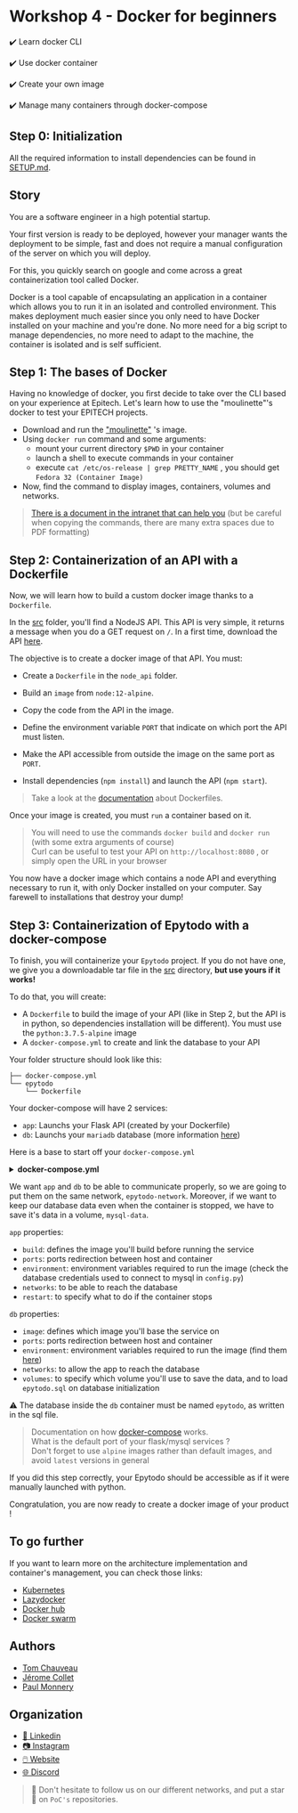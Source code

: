 # Workshop 4 - Docker for beginners

✔️ Learn docker CLI

✔️ Use docker container

✔️ Create your own image

✔️ Manage many containers through docker-compose

## Step 0: Initialization

All the required information to install dependencies can be found in [SETUP.md](./SETUP.md).

## Story

You are a software engineer in a high potential startup.

Your first version is ready to be deployed, however your manager wants the deployment to be simple, fast and does not require a manual configuration of the server on which you will deploy.

For this, you quickly search on google and come across a great containerization tool called Docker.

Docker is a tool capable of encapsulating an application in a container which allows you to run it in an isolated and controlled environment. This makes deployment much easier since you only need to have Docker installed on your machine and you're done.
No more need for a big script to manage dependencies, no more need to adapt to the machine, the container is isolated and is self sufficient.

## Step 1: The bases of Docker

Having no knowledge of docker, you first decide to take over the CLI based on your experience at Epitech.
Let's learn how to use the "moulinette"'s docker to test your EPITECH projects.
- Download and run the ["moulinette"](https://hub.docker.com/r/epitechcontent/epitest-docker/) 's image.
- Using `docker run` command and some arguments:
  - mount your current directory `$PWD` in your container
  - launch a shell to execute commands in your container
  - execute `cat /etc/os-release | grep PRETTY_NAME` , you should get `Fedora 32 (Container Image)`
- Now, find the command to display images, containers, volumes and networks.

> [There is a document in the intranet that can help you](https://intra.epitech.eu/file/public/technical-documentations/doc_docker.pdf) (but be careful when copying the commands, there are many extra spaces due to PDF formatting)

## Step 2: Containerization of an API with a Dockerfile

Now, we will learn how to build a custom docker image thanks to a `Dockerfile`.

In the [src](./src/node_api) folder, you'll find a NodeJS API. This API is very simple, it returns a message when you do a GET request on `/`.
In a first time, download the API [here](https://downgit.github.io/#/home?url=https://github.com/PoCInnovation/Workshops/tree/master/software/04.Docker/src/node_api).

The objective is to create a docker image of that API. You must:

- Create a `Dockerfile` in the `node_api` folder.

- Build an `image` from `node:12-alpine`.
- Copy the code from the API in the image.
- Define the environment variable `PORT` that indicate on which port the API must listen.
- Make the API accessible from outside the image on the same port as `PORT`.
- Install dependencies (`npm install`) and launch the API (`npm start`).

> Take a look at the [documentation](https://docs.docker.com/engine/reference/builder/) about Dockerfiles.

Once your image is created, you must `run` a container based on it.

> You will need to use the commands `docker build` and `docker run` (with some extra arguments of course)<br>
> Curl can be useful to test your API on `http://localhost:8080` , or simply open the URL in your browser

You now have a docker image which contains a node API and everything necessary to run it, with only Docker installed on your computer. Say farewell to installations that destroy your dump!

## Step 3: Containerization of Epytodo with a docker-compose

To finish, you will containerize your `Epytodo` project. If you do not have one, we give you a downloadable tar file in the [src](./src/epytodo) directory, **but use yours if it works!**

 To do that, you will create:
- A `Dockerfile` to build the image of your API (like in Step 2, but the API is in python, so dependencies installation will be different). You must use the `python:3.7.5-alpine` image
- A `docker-compose.yml` to create and link the database to your API

Your folder structure should look like this:

```
├── docker-compose.yml
└── epytodo
    └── Dockerfile
```

Your docker-compose will have 2 services:
- `app`: Launchs your Flask API (created by your Dockerfile)
- `db`: Launchs your `mariadb` database (more information [here](https://hub.docker.com/_/mariadb))

Here is a base to start off your `docker-compose.yml`

<Details><Summary><strong>docker-compose.yml</strong></Summary>

```yaml
version: "3"

services:
  app:
    container_name: api

  db:
    container_name: database

volumes:
  mysql-data:

networks:
  epytodo-network:
```

</Details>

We want `app` and `db` to be able to communicate properly, so we are going to put them on the same network, `epytodo-network`. Moreover, if we want to keep our database data even when the container is stopped, we have to save it's data in a volume, `mysql-data`.

`app` properties:

- `build`: defines the image you'll build before running the service
- `ports`: ports redirection between host and container
- `environment`: environment variables required to run the image (check the database credentials used to connect to mysql in `config.py`)
- `networks`: to be able to reach the database
- `restart`: to specify what to do if the container stops

`db` properties:

- `image`: defines which image you'll base the service on
- `ports`: ports redirection between host and container
- `environment`: environment variables required to run the image (find them [here](https://hub.docker.com/_/mariadb))
- `networks`: to allow the app to reach the database
- `volumes`: to specify which volume you'll use to save the data, and to load `epytodo.sql` on database initialization

:warning: The database inside the `db` container must be named `epytodo`, as written in the sql file.

> Documentation on how [docker-compose](https://docs.docker.com/compose/) works.<br>
> What is the default port of your flask/mysql services ?<br>
> Don't forget to use `alpine` images rather than default images, and avoid `latest` versions in general

If you did this step correctly, your Epytodo should be accessible as if it were manually launched with python.

Congratulation, you are now ready to create a docker image of your product !

## To go further

If you want to learn more on the architecture implementation and container's management, you can check those links:
- [Kubernetes](https://kubernetes.io/fr/docs/concepts/overview/what-is-kubernetes/)
- [Lazydocker](https://github.com/jesseduffield/lazydocker)
- [Docker hub](https://hub.docker.com/)
- [Docker swarm](https://docs.docker.com/get-started/swarm-deploy/)

## Authors
- [Tom Chauveau](https://github.com/TomChv)
- [Jérome Collet](https://github.com/JeromeCGithub)
- [Paul Monnery](https://github.com/PaulMonnery/)

## Organization

- [📒 Linkedin](https://www.linkedin.com/company/pocinnovation/mycompany/)
- [📷 Instagram](https://www.instagram.com/pocinnovation/)
- [🖱️ Website](https://www.poc-innovation.fr/)
- [🌐 Discord](https://discord.gg/Yqq2ADGDS7)

> :rocket: Don't hesitate to follow us on our different networks, and put a star 🌟 on `PoC's` repositories.

